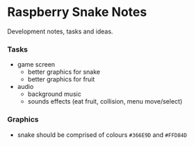 Raspberry Snake Notes
=====================

Development notes, tasks and ideas.

### Tasks

 - game screen
    - better graphics for snake
    - better graphics for fruit
 - audio
    - background music
    - sounds effects (eat fruit, collision, menu move/select)

### Graphics

 - snake should be comprised of colours `#366E9D` and `#FFD84D`